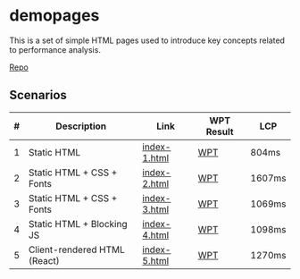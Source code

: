 # demopages

This is a set of simple HTML pages used to introduce key concepts related to performance analysis. 

[Repo](https://github.com/amiyagupta/demopages)

## Scenarios

| # | Description | Link | WPT Result | LCP |
| --- | --- | --- | --- | --- |
| 1 | Static HTML | [index-1.html](index-1.html) | [WPT](https://www.webpagetest.org/result/220516_AiDcQ4_170/?medianMetric=chromeUserTiming.LargestContentfulPaint) | 804ms |
| 2 | Static HTML + CSS + Fonts | [index-2.html](index-2.html) | [WPT](https://www.webpagetest.org/result/220516_AiDcHG_BKD/?medianMetric=chromeUserTiming.LargestContentfulPaint) | 1607ms | 
| 3 | Static HTML + CSS + Fonts | [index-3.html](index-3.html) | [WPT](https://www.webpagetest.org/result/220516_AiDcN2_BKB/?medianMetric=chromeUserTiming.LargestContentfulPaint) | 1069ms | 
| 4 | Static HTML + Blocking JS | [index-4.html](index-4.html) | [WPT](https://www.webpagetest.org/result/220516_BiDc2T_1AG/?medianMetric=chromeUserTiming.LargestContentfulPaint) |  1098ms | 
| 5 | Client-rendered HTML (React) | [index-5.html](index-5.html) | [WPT](https://www.webpagetest.org/result/220516_BiDcH5_1AQ/?medianMetric=chromeUserTiming.LargestContentfulPaint) | 1270ms | 